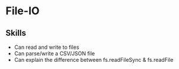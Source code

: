 # File-IO

## Skills

- Can read and write to files
- Can parse/write a CSV/JSON file
- Can explain the difference between fs.readFileSync & fs.readFile
